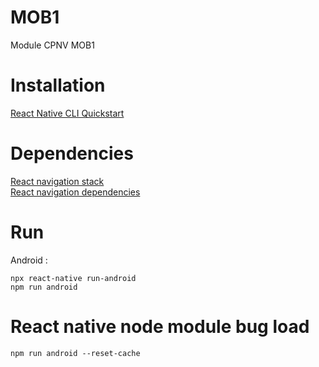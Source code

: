 # MOB1
Module CPNV MOB1

# Installation
[React Native CLI Quickstart](https://reactnative.dev/docs/environment-setup)

# Dependencies
[React navigation stack](https://reactnavigation.org/docs/hello-react-navigation/)  
[React navigation dependencies](https://reactnavigation.org/docs/getting-started)  

# Run
Android : 
    
    npx react-native run-android
    npm run android

# React native node module bug load

    npm run android --reset-cache